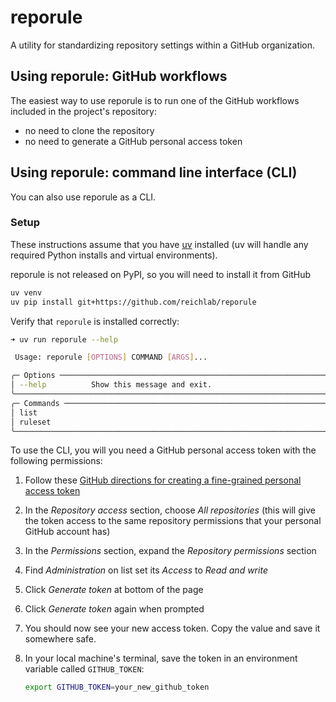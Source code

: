 # reporule

A utility for standardizing repository settings within a GitHub organization.

## Using reporule: GitHub workflows

The easiest way to use reporule is to run one of the GitHub workflows included
in the project's repository:

- no need to clone the repository
- no need to generate a GitHub personal access token

## Using reporule: command line interface (CLI)

You can also use reporule as a CLI.

### Setup

These instructions assume that you have
[uv](https://docs.astral.sh/uv/getting-started/installation/) installed
(uv will handle any required Python installs and virtual environments).

reporule is not released on PyPI, so you will need to install it from GitHub

```bash
uv venv
uv pip install git+https://github.com/reichlab/reporule
```

Verify that `reporule` is installed correctly:

```bash
➜ uv run reporule --help

 Usage: reporule [OPTIONS] COMMAND [ARGS]...

╭─ Options ──────────────────────────────────────────────────────────────────────────────────────────╮
│ --help          Show this message and exit.                                                        │
╰────────────────────────────────────────────────────────────────────────────────────────────────────╯
╭─ Commands ─────────────────────────────────────────────────────────────────────────────────────────╮
│ list                                                                                               │
│ ruleset                                                                                            │
╰────────────────────────────────────────────────────────────────────────────────────────────────────╯
```

To use the CLI, you will you need a GitHub personal access token with the following
permissions:

1. Follow these
   [GitHub directions for creating a fine-grained personal access token](https://docs.github.com/en/authentication/keeping-your-account-and-data-secure/managing-your-personal-access-tokens#creating-a-fine-grained-personal-access-token)
2. In the _Repository access_ section, choose _All repositories_ (this will
   give the token access to the same repository permissions that your
   personal GitHub account has)
3. In the _Permissions_ section, expand the _Repository permissions_ section
4. Find _Administration_ on list set its _Access_ to _Read and write_
5. Click _Generate token_ at bottom of the page
6. Click _Generate token_ again when prompted
7. You should now see your new access token. Copy the value and save it
   somewhere safe.
8. In your local machine's terminal, save the token in an environment variable called `GITHUB_TOKEN`:

    ```bash
    export GITHUB_TOKEN=your_new_github_token
    ```
